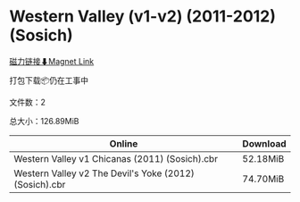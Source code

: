 # Western Valley (v1-v2) (2011-2012) (Sosich)

[磁力链接⬇Magnet Link](magnet:?xt=urn:btih:6331e53cf963d9b6a9e88b75cb995265c2b59476&dn=Western%20Valley%20%28v1-v2%29%20%282011-2012%29%20%28Sosich%29)

打包下载📦仍在工事中

文件数：2

总大小：126.89MiB

Online | Download
--- | ---
Western Valley v1 Chicanas (2011) (Sosich).cbr | 52.18MiB
Western Valley v2 The Devil's Yoke (2012) (Sosich).cbr | 74.70MiB